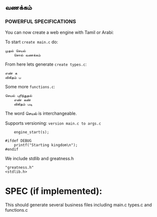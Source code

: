 ﻿வணக்கம்
---

### POWERFUL SPECIFICATIONS

You can now create a web engine with Tamil or Arabi:

To start `create main.c` do:

```
முதல் செயல்
	சொல் வணக்கம்
```

From here lets generate `create types.c`:
```
எண் க
விகிதம் ப
```

Some more `functions.c`:

```
செயல் புரிந்துதல்
	எண் கண்
	விகிதம் படி
```

The word செயல் is interchangeable.

Supports versioning: `version main.c to args.c`

```
	engine_start(s);
```


```first
#ifdef DEBUG
	printf("Starting kingdom\n");
#endif
```

We include stdlib and greatness.h
```include
"greatness.h"
<stdlib.h>
```

SPEC (if implemented):
====
This should generate several business files including main.c types.c and functions.c
